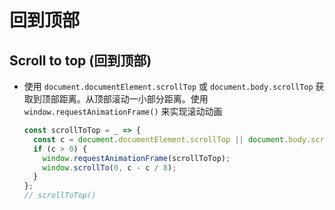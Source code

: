 # 回到顶部

## Scroll to top (回到顶部)

  - 使用 `document.documentElement.scrollTop` 或 `document.body.scrollTop` 获取到顶部距离。从顶部滚动一小部分距离。使用 `window.requestAnimationFrame()` 来实现滚动动画

    ```js
    const scrollToTop = _ => {
      const c = document.documentElement.scrollTop || document.body.scrollTop;
      if (c > 0) {
        window.requestAnimationFrame(scrollToTop);
        window.scrollTo(0, c - c / 8);
      }
    };
    // scrollToTop()
    ```
